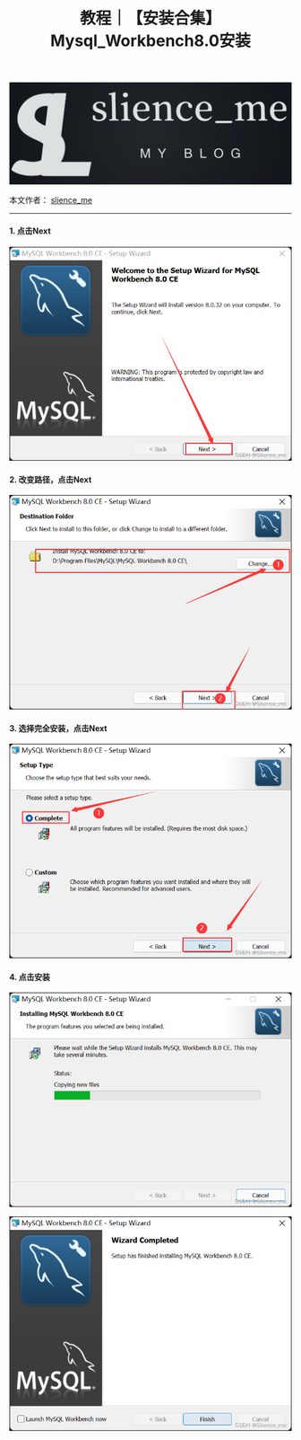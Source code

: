 ﻿---
layout: post
title: 教程｜【安装合集】Mysql_Workbench8.0安装
categories: [教程]
description: 【安装合集】Mysql_Workbench8.0安装
keywords: 教程, 数据库
mermaid: false
sequence: false
flow: false
mathjax: false
mindmap: false
mindmap2: false
---

![img](/images/posts/logo_slienceme3.png)

本文作者： [slience_me](https://slienceme.cn/)

---

#### 1. 点击Next
![Alt Text](/images/posts/de13a24998dd4316934d41ceef329034.png)
#### 2. 改变路径，点击Next
![Alt Text](/images/posts/76db23374bb94a1cae21199a1d88bf06.png)
#### 3. 选择完全安装，点击Next
![Alt Text](/images/posts/61677fd5507642c0bf4cf00a4478e5e6.png)
#### 4. 点击安装
![Alt Text](/images/posts/7609de42e6b84e55bc8e414abaefd641.png)

![Alt Text](/images/posts/83fde9f51d6c4224b07411d1c15506c2.png)

